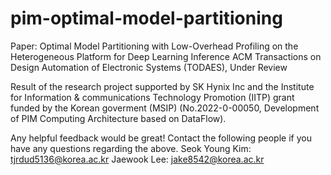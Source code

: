 # pim-optimal-model-partitioning
Paper: Optimal Model Partitioning with Low-Overhead Profiling on the Heterogeneous Platform for Deep Learning Inference
ACM Transactions on Design Automation of Electronic Systems (TODAES), Under Review

Result of the research project supported by SK Hynix Inc and the Institute for Information & communications Technology Promotion (IITP) grant funded by the Korean goverment (MSIP) (No.2022-0-00050, Development of PIM Computing Architecture based on DataFlow).

Any helpful feedback would be great! Contact the following people if you have any questions regarding the above.
Seok Young Kim: tjrdud5136@korea.ac.kr
Jaewook Lee: jake8542@korea.ac.kr




